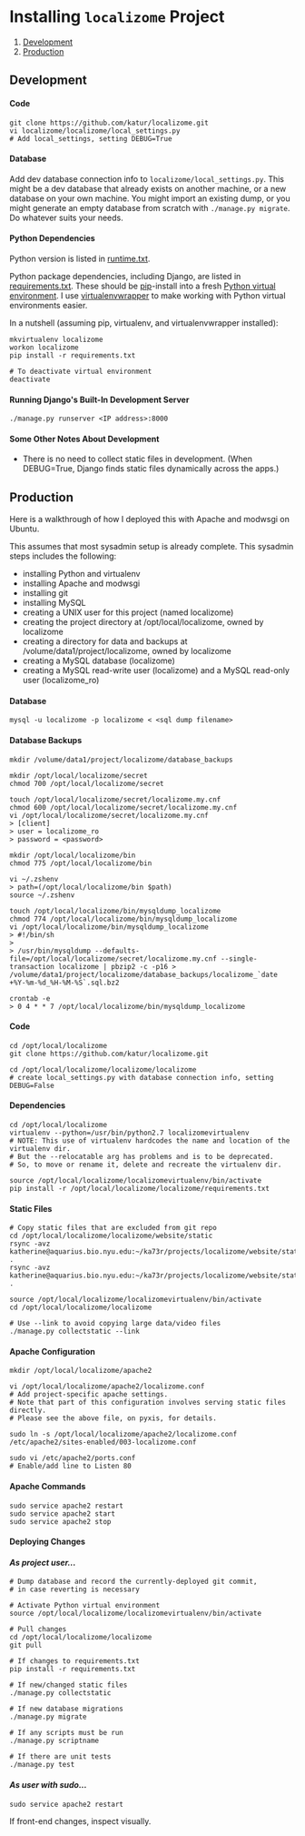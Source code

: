 # Installing `localizome` Project

1. [Development](#development)
1. [Production](#production)


## Development


#### Code

```
git clone https://github.com/katur/localizome.git
vi localizome/localizome/local_settings.py
# Add local_settings, setting DEBUG=True
```


#### Database

Add dev database connection info to `localizome/local_settings.py`.
This might be a dev database that already exists on another machine,
or a new database on your own machine.
You might import an existing dump, or you might generate an empty database
from scratch with `./manage.py migrate`. Do whatever suits your needs.


#### Python Dependencies

Python version is listed in [runtime.txt](runtime.txt).

Python package dependencies, including Django,
are listed in [requirements.txt](requirements.txt).
These should be [pip](https://pypi.python.org/pypi/pip)-install into a fresh
[Python virtual environment](http://virtualenv.readthedocs.org/). I use
[virtualenvwrapper](http://virtualenvwrapper.readthedocs.org/en/latest/)
to make working with Python virtual environments easier.

In a nutshell (assuming pip, virtualenv, and virtualenvwrapper installed):
```
mkvirtualenv localizome
workon localizome
pip install -r requirements.txt

# To deactivate virtual environment
deactivate
```


#### Running Django's Built-In Development Server

```
./manage.py runserver <IP address>:8000
```


#### Some Other Notes About Development

- There is no need to collect static files in development.
(When DEBUG=True, Django finds static files dynamically across the apps.)



## Production

Here is a walkthrough of how I deployed this with Apache and modwsgi on Ubuntu.

This assumes that most sysadmin setup is already complete.
This sysadmin steps includes the following:

- installing Python and virtualenv
- installing Apache and modwsgi
- installing git
- installing MySQL
- creating a UNIX user for this project (named localizome)
- creating the project directory at /opt/local/localizome, owned by localizome
- creating a directory for data and backups at /volume/data1/project/localizome, owned by localizome
- creating a MySQL database (localizome)
- creating a MySQL read-write user (localizome) and a MySQL read-only user (localizome_ro)


#### Database

```
mysql -u localizome -p localizome < <sql dump filename>
```


#### Database Backups

```
mkdir /volume/data1/project/localizome/database_backups

mkdir /opt/local/localizome/secret
chmod 700 /opt/local/localizome/secret

touch /opt/local/localizome/secret/localizome.my.cnf
chmod 600 /opt/local/localizome/secret/localizome.my.cnf
vi /opt/local/localizome/secret/localizome.my.cnf
> [client]
> user = localizome_ro
> password = <password>

mkdir /opt/local/localizome/bin
chmod 775 /opt/local/localizome/bin

vi ~/.zshenv
> path=(/opt/local/localizome/bin $path)
source ~/.zshenv

touch /opt/local/localizome/bin/mysqldump_localizome
chmod 774 /opt/local/localizome/bin/mysqldump_localizome
vi /opt/local/localizome/bin/mysqldump_localizome
> #!/bin/sh
>
> /usr/bin/mysqldump --defaults-file=/opt/local/localizome/secret/localizome.my.cnf --single-transaction localizome | pbzip2 -c -p16 > /volume/data1/project/localizome/database_backups/localizome_`date +%Y-%m-%d_%H-%M-%S`.sql.bz2

crontab -e
> 0 4 * * 7 /opt/local/localizome/bin/mysqldump_localizome
```


#### Code

```
cd /opt/local/localizome
git clone https://github.com/katur/localizome.git

cd /opt/local/localizome/localizome/localizome
# create local_settings.py with database connection info, setting DEBUG=False
```


#### Dependencies

```
cd /opt/local/localizome
virtualenv --python=/usr/bin/python2.7 localizomevirtualenv
# NOTE: This use of virtualenv hardcodes the name and location of the virtualenv dir.
# But the --relocatable arg has problems and is to be deprecated.
# So, to move or rename it, delete and recreate the virtualenv dir.

source /opt/local/localizome/localizomevirtualenv/bin/activate
pip install -r /opt/local/localizome/localizome/requirements.txt
```


#### Static Files

```
# Copy static files that are excluded from git repo
cd /opt/local/localizome/localizome/website/static
rsync -avz katherine@aquarius.bio.nyu.edu:~/ka73r/projects/localizome/website/static/videos .
rsync -avz katherine@aquarius.bio.nyu.edu:~/ka73r/projects/localizome/website/static/project_wide_downloads .

source /opt/local/localizome/localizomevirtualenv/bin/activate
cd /opt/local/localizome/localizome

# Use --link to avoid copying large data/video files
./manage.py collectstatic --link
```


#### Apache Configuration

```
mkdir /opt/local/localizome/apache2

vi /opt/local/localizome/apache2/localizome.conf
# Add project-specific apache settings.
# Note that part of this configuration involves serving static files directly.
# Please see the above file, on pyxis, for details.

sudo ln -s /opt/local/localizome/apache2/localizome.conf /etc/apache2/sites-enabled/003-localizome.conf

sudo vi /etc/apache2/ports.conf
# Enable/add line to Listen 80
```


#### Apache Commands
```
sudo service apache2 restart
sudo service apache2 start
sudo service apache2 stop
```


#### Deploying Changes

#### *As project user...*
```
# Dump database and record the currently-deployed git commit,
# in case reverting is necessary

# Activate Python virtual environment
source /opt/local/localizome/localizomevirtualenv/bin/activate

# Pull changes
cd /opt/local/localizome/localizome
git pull

# If changes to requirements.txt
pip install -r requirements.txt

# If new/changed static files
./manage.py collectstatic

# If new database migrations
./manage.py migrate

# If any scripts must be run
./manage.py scriptname

# If there are unit tests
./manage.py test
```

#### *As user with sudo...*
```
sudo service apache2 restart
```

If front-end changes, inspect visually.
